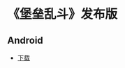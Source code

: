 # 《堡垒乱斗》发布版

## Android

- [下载](https://code.aliyun.com/lovebirdsx/pubg_pub/raw/master/latest/X5DemoTest.apk)
